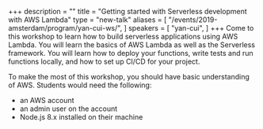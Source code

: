 +++
description = ""
title = "Getting started with Serverless development with AWS Lambda"
type = "new-talk"
aliases = [
        "/events/2019-amsterdam/program/yan-cui-ws/",
]
speakers = [
        "yan-cui",
]
+++
Come to this workshop to learn how to build serverless applications using AWS Lambda. You will learn the basics of AWS Lambda as well as the Serverless framework. You will learn how to deploy your functions, write tests and run functions locally, and how to set up CI/CD for your project.

To make the most of this workshop, you should have basic understanding of AWS. Students would need the following:
* an AWS account
* an admin user on the account
* Node.js 8.x installed on their machine